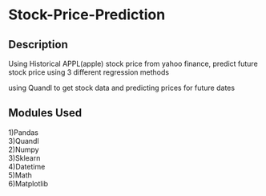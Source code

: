 # Stock-Price-Prediction

## Description<br>
Using Historical APPL(apple) stock price from yahoo finance, predict future stock price using 3 different regression methods<br>

using Quandl to get stock data and predicting prices for future dates<br>

## Modules Used <br>
1)Pandas<br>
3)Quandl<br>
2)Numpy<br>
3)Sklearn<br>
4)Datetime<br>
5)Math<br>
6)Matplotlib
